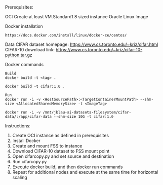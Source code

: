 Prerequisites:

OCI
    Create at least VM.Standard1.8 sized instance
    Oracle Linux Image

Docker installation

    https://docs.docker.com/install/linux/docker-ce/centos/

Data
    CIFAR dataset homepage: https://www.cs.toronto.edu/~kriz/cifar.html
    CIFAR-10 download link: https://www.cs.toronto.edu/~kriz/cifar-10-python.tar.gz

Docker commands

    Build
    docker build -t <tag> .

    docker build -t cifar:1.0 .

    Run 
    docker run -i -v <HostSourcePath>:<TargetContainerMountPath> --shm-size <AllocatedSharedMemorySize> -t <ImageTag>

    docker run -i -v /mnt/jblau-ai-datasets-filesystem/cifar-data/:/app/cifar-data --shm-size 10G -t cifar:1.0

Instructions: 
1. Create OCI instance as defined in prerequisites
2. Install Docker
3. Create and mount FSS to instance
4. Download CIFAR-10 dataset to FSS mount point
5. Open cifarcopy.py and set source and destination 
6. Run cifarcopy.py
7. Execute docker build, and then docker run commands
8. Repeat for additional nodes and execute at the same time for horizontal scaling